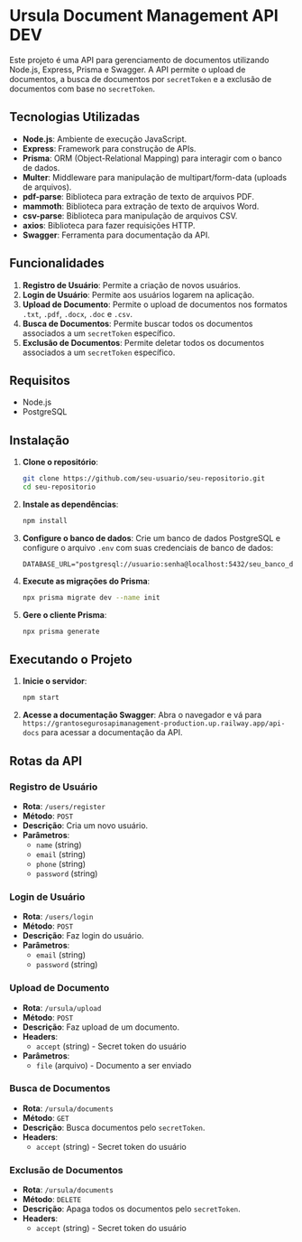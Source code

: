 # Ursula Document Management API DEV

Este projeto é uma API para gerenciamento de documentos utilizando Node.js, Express, Prisma e Swagger. A API permite o upload de documentos, a busca de documentos por `secretToken` e a exclusão de documentos com base no `secretToken`.

## Tecnologias Utilizadas

- **Node.js**: Ambiente de execução JavaScript.
- **Express**: Framework para construção de APIs.
- **Prisma**: ORM (Object-Relational Mapping) para interagir com o banco de dados.
- **Multer**: Middleware para manipulação de multipart/form-data (uploads de arquivos).
- **pdf-parse**: Biblioteca para extração de texto de arquivos PDF.
- **mammoth**: Biblioteca para extração de texto de arquivos Word.
- **csv-parse**: Biblioteca para manipulação de arquivos CSV.
- **axios**: Biblioteca para fazer requisições HTTP.
- **Swagger**: Ferramenta para documentação da API.

## Funcionalidades

1. **Registro de Usuário**: Permite a criação de novos usuários.
2. **Login de Usuário**: Permite aos usuários logarem na aplicação.
3. **Upload de Documento**: Permite o upload de documentos nos formatos `.txt`, `.pdf`, `.docx`, `.doc` e `.csv`.
4. **Busca de Documentos**: Permite buscar todos os documentos associados a um `secretToken` específico.
5. **Exclusão de Documentos**: Permite deletar todos os documentos associados a um `secretToken` específico.

## Requisitos

- Node.js
- PostgreSQL

## Instalação

1. **Clone o repositório**:
   ```bash
   git clone https://github.com/seu-usuario/seu-repositorio.git
   cd seu-repositorio
   ```

2. **Instale as dependências**:
   ```bash
   npm install
   ```

3. **Configure o banco de dados**:
   Crie um banco de dados PostgreSQL e configure o arquivo `.env` com suas credenciais de banco de dados:
   ```
   DATABASE_URL="postgresql://usuario:senha@localhost:5432/seu_banco_de_dados"
   ```

4. **Execute as migrações do Prisma**:
   ```bash
   npx prisma migrate dev --name init
   ```

5. **Gere o cliente Prisma**:
   ```bash
   npx prisma generate
   ```

## Executando o Projeto

1. **Inicie o servidor**:
   ```bash
   npm start
   ```

2. **Acesse a documentação Swagger**:
   Abra o navegador e vá para `https://grantosegurosapimanagement-production.up.railway.app/api-docs` para acessar a documentação da API.

## Rotas da API

### Registro de Usuário

- **Rota**: `/users/register`
- **Método**: `POST`
- **Descrição**: Cria um novo usuário.
- **Parâmetros**:
  - `name` (string)
  - `email` (string)
  - `phone` (string)
  - `password` (string)

### Login de Usuário

- **Rota**: `/users/login`
- **Método**: `POST`
- **Descrição**: Faz login do usuário.
- **Parâmetros**:
  - `email` (string)
  - `password` (string)

### Upload de Documento

- **Rota**: `/ursula/upload`
- **Método**: `POST`
- **Descrição**: Faz upload de um documento.
- **Headers**:
  - `accept` (string) - Secret token do usuário
- **Parâmetros**:
  - `file` (arquivo) - Documento a ser enviado

### Busca de Documentos

- **Rota**: `/ursula/documents`
- **Método**: `GET`
- **Descrição**: Busca documentos pelo `secretToken`.
- **Headers**:
  - `accept` (string) - Secret token do usuário

### Exclusão de Documentos

- **Rota**: `/ursula/documents`
- **Método**: `DELETE`
- **Descrição**: Apaga todos os documentos pelo `secretToken`.
- **Headers**:
  - `accept` (string) - Secret token do usuário